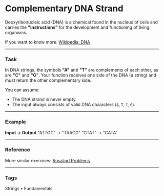 # Complementary DNA Strand

Deoxyribonucleic acid (DNA) is a chemical found in the nucleus of cells and carries the **"instructions"** for the development and functioning of living organisms.

If you want to know more: [Wikipedia: DNA](http://en.wikipedia.org/wiki/DNA)

---

### Task

In DNA strings, the symbols **"A"** and **"T"** are complements of each other, as are **"C"** and **"G"**.
Your function receives one side of the DNA (a string) and must return the other complementary side.

You can assume:

* The DNA strand is never empty.
* The input always consists of valid DNA characters (`A`, `T`, `C`, `G`).

---

### Example

**Input → Output**
"ATTGC" → "TAACG"
"GTAT"  → "CATA"

---

### Reference

More similar exercises: [Rosalind Problems](http://rosalind.info/problems/list-view/)

---

### Tags

Strings • Fundamentals

